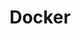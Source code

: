 ---
created: '2025-09-16T15:05:15.653110'
modified: '2025-09-17T15:35:16.624639'
ship_factor: 5
subtype: mcp-servers
tags: []
title: Docker
type: tool
version: 1
---
